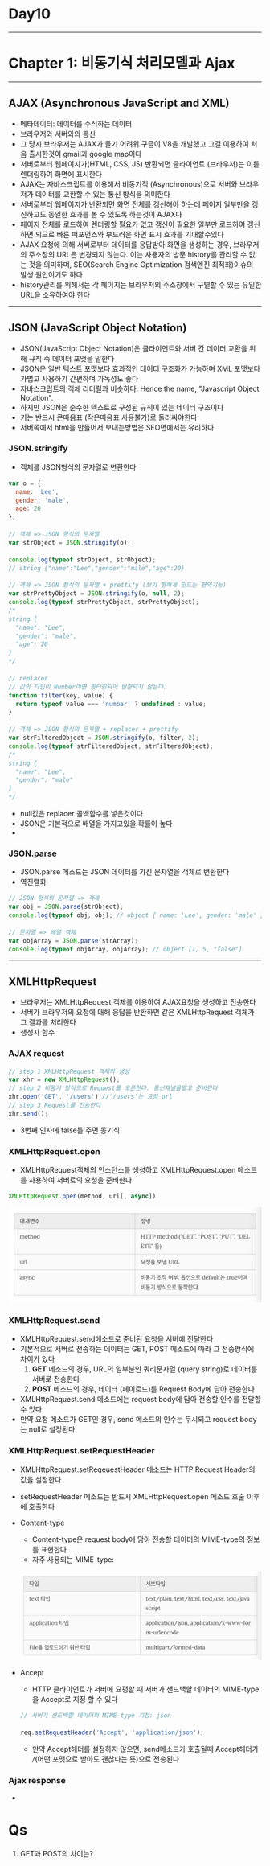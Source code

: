 <h1>Day10</h1>

---
<h1>Chapter 1: 비동기식 처리모델과 Ajax</h1>

---
<h2>AJAX (Asynchronous JavaScript and XML)</h2>

- 메타데이터: 데이터를 수식하는 데이터
- 브라우저와 서버와의 통신
- 그 당시 브라우저는 AJAX가 돌기 어려워 구글이 V8을 개발했고 그걸 이용하여 처음 출시한것이 gmail과 google map이다
- 서버로부터 웹페이지가(HTML, CSS, JS) 반환되면 클라이언트 (브라우저)는 이를 렌더링하여 화면에 표시한다
- AJAX는 자바스크립트를 이용해서 비동기적 (Asynchronous)으로 서버와 브라우저가 데이터를 교환할 수 있는 통신 방식을 의미한다
- 서버로부터 웹페이지가 반환되면 화면 전체를 갱신해야 하는데 페이지 일부만을 갱신하고도 동일한 효과를 볼 수 있도록 하는것이 AJAX다
- 페이지 전체를 로드하여 렌더링할 필요가 없고 갱신이 필요한 일부만 로드하여 갱신하면 되므로 빠른 퍼포먼스와 부드러운 화면 표시 효과를 기대할수있다
- AJAX 요청에 의해 서버로부터 데이터를 응답받아 화면을 생성하는 경우, 브라우저의 주소창의 URL은 변경되지 않는다. 이는 사용자의 방문 history를 관리할 수 없는 것을 의미하며, SEO(Search Engine Optimization 검색엔진 최적화)이슈의 발생 원인이기도 하다
- history관리를 위해서는 각 페이지는 브라우저의 주소창에서 구별할 수 있는 유일한 URL을 소유하여야 한다

---
<h2>JSON (JavaScript Object Notation)</h2>

- JSON(JavaScript Object Notation)은 클라이언트와 서버 간 데이터 교환을 위해 규칙 즉 데이터 포맷을 말한다
- JSON은 일반 텍스트 포맷보다 효과적인 데이터 구조화가 가능하며 XML 포맷보다 가볍고 사용하기 간편하며 가독성도 좋다
- 자바스크립트의 객체 리터럴과 비슷하다. Hence the name, "Javascript Object Notation". 
- 하지만 JSON은 순수한 텍스트로 구성된 규칙이 있는 데이터 구조이다
- 키는 반드시 큰따옴표 (작은따옴표 사용불가)로 둘러싸야한다
- 서버쪽에서 html을 만들어서 보내는방법은 SEO면에서는 유리하다

<h3>JSON.stringify</h3>

- 객체를 JSON형식의 문자열로 변환한다
```js
var o = {
  name: 'Lee',
  gender: 'male',
  age: 20
};

// 객체 => JSON 형식의 문자열
var strObject = JSON.stringify(o);

console.log(typeof strObject, strObject);
// string {"name":"Lee","gender":"male","age":20}

// 객체 => JSON 형식의 문자열 + prettify (보기 편하게 만드는 편의기능)
var strPrettyObject = JSON.stringify(o, null, 2);
console.log(typeof strPrettyObject, strPrettyObject);
/*
string {
  "name": "Lee",
  "gender": "male",
  "age": 20
}
*/

// replacer
// 값의 타입이 Number이면 필터링되어 반환되지 않는다.
function filter(key, value) {
  return typeof value === 'number' ? undefined : value;
}

// 객체 => JSON 형식의 문자열 + replacer + prettify
var strFilteredObject = JSON.stringify(o, filter, 2);
console.log(typeof strFilteredObject, strFilteredObject);
/*
string {
  "name": "Lee",
  "gender": "male"
}
*/

```
- null값은 replacer 콜백함수를 넣은것이다 
- JSON은 기본적으로 배열을 가지고있을 확률이 높다
- 

<h3>JSON.parse</h3>

- JSON.parse 메소드는 JSON 데이터를 가진 문자열을 객체로 변환한다
- 역진렬화
```js
// JSON 형식의 문자열 => 객체
var obj = JSON.parse(strObject);
console.log(typeof obj, obj); // object { name: 'Lee', gender: 'male' }

// 문자열 => 배열 객체
var objArray = JSON.parse(strArray);
console.log(typeof objArray, objArray); // object [1, 5, "false"]
```

---
<h2>XMLHttpRequest</h2>

- 브라우저는 XMLHttpRequest 객체를 이용하여 AJAX요청을 생성하고 전송한다
- 서버가 브라우저의 요청에 대해 응답을 반환하면 같은 XMLHttpRequest 객체가 그 결과를 처리한다
- 생성자 함수

<h3>AJAX request</h3>

```js
// step 1 XMLHttpRequest 객체의 생성
var xhr = new XMLHttpRequest();
// step 2 비동기 방식으로 Request를 오픈한다. 통신채널을열고 준비한다
xhr.open('GET', '/users');//'/users'는 요청 url
// step 3 Request를 전송한다
xhr.send();
```
- 3번째 인자에 false를 주면 동기식

<h3>XMLHttpRequest.open</h3>

- XMLHttpRequest객체의 인스턴스를 생성하고 XMLHttpRequest.open 메소드를 사용하여 서버로의 요청을 준비한다
```js
XMLHttpRequest.open(method, url[, async])
```
![](./img/XMLHttpRequest.open.png)

<h3>XMLHttpRequest.send</h3>

- XMLHttpRequest.send메소드로 준비된 요청을 서버에 전달한다
- 기본적으로 서버로 전송하는 데이터는 GET, POST 메소드에 따라 그 전송방식에 차이가 있다
    1. **GET** 메소드의 경우, URL의 일부분인 쿼리문자열 (query string)로 데이터를 서버로 전송한다
    2. **POST** 메소드의 경우, 데이터 (페이로드)를 Request Body에 담아 전송한다
- XMLHttpRequest.send 메소드에는 request body에 담아 전송할 인수를 전달할 수 있다
- 만약 요청 메소드가 GET인 경우, send 메소드의 인수는 무시되고 request body는 null로 설정된다

<h3>XMLHttpRequest.setRequestHeader</h3> 

- XMLHttpRequest.setReqeuestHeader 메소드는 HTTP Request Header의 값을 설정한다
- setRequestHeader 메소드는 반드시 XMLHttpRequest.open 메소드 호출 이후에 호출한다
- Content-type
    - Content-type은 request body에 담아 전송할 데이터의 MIME-type의 정보를 표현한다
    - 자주 사용되는 MIME-type:

    ![](./img/MIME-type.png)
- Accept
    - HTTP 클라이언트가 서버에 요펑할 때 서버가 샌드백할 데이터의 MIME-type을 Accept로 지정 할 수 있다

    ```js
    // 서버가 센드백할 데이터의 MIME-type 지정: json
    
    req.setRequestHeader('Accept', 'application/json');
    ```
    - 만약 Accept헤더를 설정하지 않으면, send메소드가 호출될때 Accept헤더가 */*(어떤 포맷으로 받아도 괜찮다는 뜻)으로 전송된다 

<h3>Ajax response</h3>

- 

<h1>Qs</h1>

1. GET과 POST의 차이는?